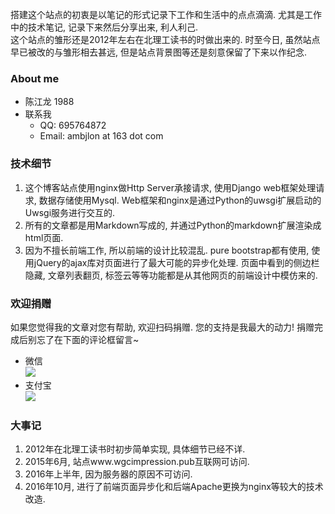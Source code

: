 搭建这个站点的初衷是以笔记的形式记录下工作和生活中的点点滴滴. 尤其是工作中的技术笔记, 记录下来然后分享出来, 利人利己.  
这个站点的雏形还是2012年左右在北理工读书的时做出来的. 时至今日, 虽然站点早已被改的与雏形相去甚远, 但是站点背景图等还是刻意保留了下来以作纪念.

### About me
+ 陈江龙 1988
+ 联系我
    - QQ: 695764872
    - Email: ambjlon at 163 dot com
  
### 技术细节
1. 这个博客站点使用nginx做Http Server承接请求, 使用Django web框架处理请求, 数据存储使用Mysql. Web框架和nginx是通过Python的uwsgi扩展启动的Uwsgi服务进行交互的.
2. 所有的文章都是用Markdown写成的, 并通过Python的markdown扩展渲染成html页面.
3. 因为不擅长前端工作, 所以前端的设计比较混乱. pure bootstrap都有使用, 使用jQuery的ajax库对页面进行了最大可能的异步化处理. 页面中看到的侧边栏隐藏, 文章列表翻页, 标签云等等功能都是从其他网页的前端设计中模仿来的.

### 欢迎捐赠
如果您觉得我的文章对您有帮助, 欢迎扫码捐赠. 您的支持是我最大的动力! 捐赠完成后别忘了在下面的评论框留言~

+ 微信  
  ![](/static/blog_pic/weixin_donation.jpg)  
+ 支付宝  
  ![](/static/blog_pic/alipay_donation.jpg)

### 大事记
1. 2012年在北理工读书时初步简单实现, 具体细节已经不详.
2. 2015年6月, 站点www.wgcimpression.pub互联网可访问.
3. 2016年上半年, 因为服务器的原因不可访问.
4. 2016年10月, 进行了前端页面异步化和后端Apache更换为nginx等较大的技术改造.
